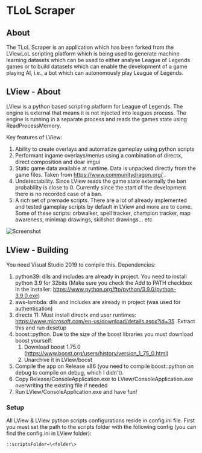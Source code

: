 # TLoL Scraper

## About

The TLoL Scraper is an application which has been forked from the LViewLoL scripting
platform which is being used to generate machine learning datasets which can be used
to either analyse League of Legends games or to build datasets which can enable the
development of a game playing AI, i.e., a bot which can autonomously play League of
Legends.

## LView - About

LView is a python based scripting platform for League of Legends. The engine is external that means it is not injected into leagues process. The engine is running in a separate process and reads the games state using ReadProcessMemory.

Key features of LView:
  1. Ability to create overlays and automatize gameplay using python scripts
  2. Performant ingame overlays/menus using a combination of directx, direct composition and dear imgui 
  3. Static game data available at runtime. Data is unpacked directly from the game files. Taken from https://www.communitydragon.org/ .
  4. Undetectability. Since LView reads the game state externally the ban probability is close to 0. Currently since the start of the development there is no recorded case of a ban.
  5. A rich set of premade scripts. There are a lot of already implemented and tested gameplay scripts by default in LView and more are to come. Some of these scripts: orbwalker, spell tracker, champion tracker, map awareness, minimap drawings, skillshot drawings... etc 
 
![Screenshot](https://i.imgur.com/IK9SxKd.png)

## LView - Building

You need Visual Studio 2019 to compile this.
Dependencies:
  1. python39: dlls and includes are already in project. You need to install python 3.9 for 32bits (Make sure you check the Add to PATH checkbox in the installer: https://www.python.org/ftp/python/3.9.0/python-3.9.0.exe)
  3. aws-lambda: dlls and includes are already in project (was used for authentication)
  3. directx 11: Must install directx end user runtimes: https://www.microsoft.com/en-us/download/details.aspx?id=35 .Extract this and run dxsetup
  4. boost::python. Due to the size of the boost libraries you must download boost yourself:
      1. Download boost 1.75.0 (https://www.boost.org/users/history/version_1_75_0.html)
      2. Unarchive it in LView/boost
  5. Compile the app on Release x86 (you need to compile boost::python on debug to compile on debug, which I didn't).
  6. Copy Release/ConsoleApplication.exe to LView/ConsoleApplication.exe overwriting the existing file if needed
  7. Run LView/ConsoleApplication.exe and have fun!
 ### Setup
 All LView & LView python scripts configurations reside in config.ini file. First you must set the path to the scripts folder with the following config (you can find the config.ini in LView folder):
 
  `::scriptsFolder=\<folder\>`
